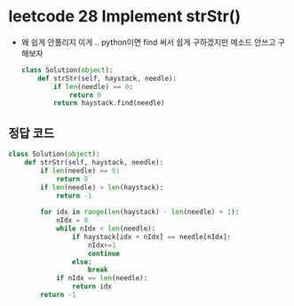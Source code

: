 # leetcode 28 Implement strStr()

- 왜 쉽게 안풀리지 이게 .. python이면 find 써서 쉽게 구하겠지만 메소드 안쓰고 구해보자

  ```python
  class Solution(object):
      def strStr(self, haystack, needle):
          if len(needle) == 0:
              return 0
          return haystack.find(needle)
  ```

  

## 정답 코드

```python
class Solution(object):
    def strStr(self, haystack, needle):
        if len(needle) == 0:
            return 0
        if len(needle) > len(haystack):
            return -1
        
        for idx in range(len(haystack) - len(needle) + 1):
            nIdx = 0
            while nIdx < len(needle):
                if haystack[idx + nIdx] == needle[nIdx]:
                    nIdx+=1
                    continue
                else:
                    break
            if nIdx == len(needle):
                return idx
        return -1
```

